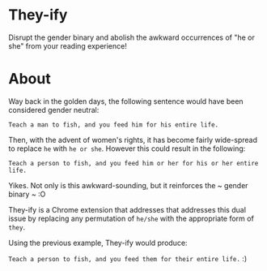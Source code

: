 # They-ify
Disrupt the gender binary and abolish the awkward occurrences of "he or she" from your reading experience!

# About
Way back in the golden days, the following sentence would have been considered gender neutral:

`Teach a man to fish, and you feed him for his entire life.`

Then, with the advent of women's rights, it has become fairly wide-spread to replace `he` with `he or she`.  However this could result in the following:

`Teach a person to fish, and you feed him or her for his or her entire life.`

Yikes.  Not only is this awkward-sounding, but it reinforces the ~ gender binary ~ :O

They-ify is a Chrome extension that addresses that addresses this dual issue by replacing any permutation of `he/she` with the appropriate form of `they`.

Using the previous example, They-ify would produce:

`Teach a person to fish, and you feed them for their entire life.` :)

